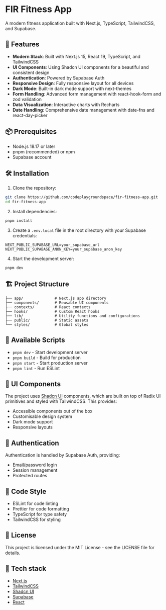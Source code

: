 # FIR Fitness App

A modern fitness application built with Next.js, TypeScript, TailwindCSS, and Supabase.

## 🚀 Features

- **Modern Stack**: Built with Next.js 15, React 19, TypeScript, and TailwindCSS
- **UI Components**: Using Shadcn UI components for a beautiful and consistent design
- **Authentication**: Powered by Supabase Auth
- **Responsive Design**: Fully responsive layout for all devices
- **Dark Mode**: Built-in dark mode support with next-themes
- **Form Handling**: Advanced form management with react-hook-form and zod validation
- **Data Visualization**: Interactive charts with Recharts
- **Date Handling**: Comprehensive date management with date-fns and react-day-picker

## 📦 Prerequisites

- Node.js 18.17 or later
- pnpm (recommended) or npm
- Supabase account

## 🛠️ Installation

1. Clone the repository:

```bash
git clone https://github.com/codeplaygroundspace/fir-fitness-app.git
cd fir-fitness-app
```

2. Install dependencies:

```bash
pnpm install
```

3. Create a `.env.local` file in the root directory with your Supabase credentials:

```env
NEXT_PUBLIC_SUPABASE_URL=your_supabase_url
NEXT_PUBLIC_SUPABASE_ANON_KEY=your_supabase_anon_key
```

4. Start the development server:

```bash
pnpm dev
```

## 🏗️ Project Structure

```
├── app/              # Next.js app directory
├── components/       # Reusable UI components
├── contexts/         # React contexts
├── hooks/            # Custom React hooks
├── lib/              # Utility functions and configurations
├── public/           # Static assets
└── styles/           # Global styles
```

## 🧪 Available Scripts

- `pnpm dev` - Start development server
- `pnpm build` - Build for production
- `pnpm start` - Start production server
- `pnpm lint` - Run ESLint

## 🎨 UI Components

The project uses [Shadcn UI](https://ui.shadcn.com/) components, which are built on top of Radix UI primitives and styled with TailwindCSS. This provides:

- Accessible components out of the box
- Customisable design system
- Dark mode support
- Responsive layouts

## 🔐 Authentication

Authentication is handled by Supabase Auth, providing:

- Email/password login
- Session management
- Protected routes

## 📝 Code Style

- ESLint for code linting
- Prettier for code formatting
- TypeScript for type safety
- TailwindCSS for styling

## 📄 License

This project is licensed under the MIT License - see the LICENSE file for details.

## 🙏 Tech stack

- [Next.js](https://nextjs.org/)
- [TailwindCSS](https://tailwindcss.com/)
- [Shadcn UI](https://ui.shadcn.com/)
- [Supabase](https://supabase.com/)
- [React](https://react.dev/)
